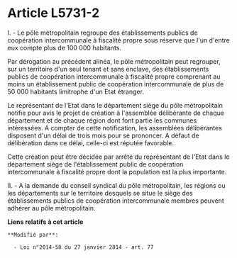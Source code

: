 # Article L5731-2

I. - Le pôle métropolitain regroupe des établissements publics de coopération intercommunale à fiscalité propre sous réserve
que l'un d'entre eux compte plus de 100 000 habitants.

Par dérogation au précédent alinéa, le pôle métropolitain peut regrouper, sur un territoire d'un seul tenant et sans enclave,
des établissements publics de coopération intercommunale à fiscalité propre comprenant au moins un établissement public de
coopération intercommunale de plus de 50 000 habitants limitrophe d'un Etat étranger.

Le représentant de l'Etat dans le département siège du pôle métropolitain notifie pour avis le projet de création à
l'assemblée délibérante de chaque département et de chaque région dont font partie les communes intéressées. A compter de
cette notification, les assemblées délibérantes disposent d'un délai de trois mois pour se prononcer. A défaut de
délibération dans ce délai, celle-ci est réputée favorable. 

Cette création peut être décidée par arrêté du représentant de l'Etat dans le département siège de l'établissement public de
coopération intercommunale à fiscalité propre dont la population est la plus importante.

II. - A la demande du conseil syndical du pôle métropolitain, les régions ou les départements sur le territoire desquels se
situe le siège des établissements publics de coopération intercommunale membres peuvent adhérer au pôle métropolitain.

**Liens relatifs à cet article**

	**Modifié par**:

	  - Loi n°2014-58 du 27 janvier 2014 - art. 77
